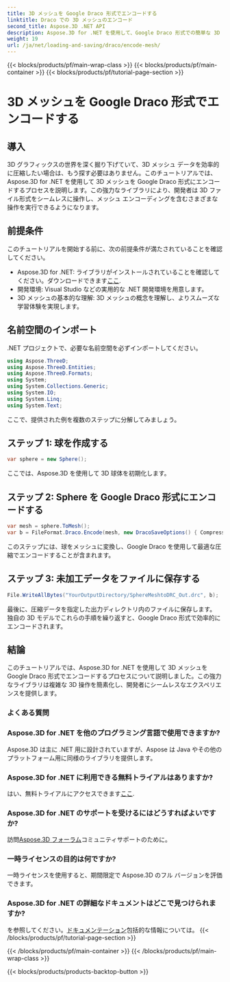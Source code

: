 ```yaml
---
title: 3D メッシュを Google Draco 形式でエンコードする
linktitle: Draco での 3D メッシュのエンコード
second_title: Aspose.3D .NET API
description: Aspose.3D for .NET を使用して、Google Draco 形式での簡単な 3D メッシュ エンコーディングを試してください。ステップバイステップのガイドに従ってください。効率的で強力、そして開発者にとって使いやすい!
weight: 19
url: /ja/net/loading-and-saving/draco/encode-mesh/
---
```


{{< blocks/products/pf/main-wrap-class >}}
{{< blocks/products/pf/main-container >}}
{{< blocks/products/pf/tutorial-page-section >}}

# 3D メッシュを Google Draco 形式でエンコードする

## 導入
3D グラフィックスの世界を深く掘り下げていて、3D メッシュ データを効率的に圧縮したい場合は、もう探す必要はありません。このチュートリアルでは、Aspose.3D for .NET を使用して 3D メッシュを Google Draco 形式にエンコードするプロセスを説明します。この強力なライブラリにより、開発者は 3D ファイル形式をシームレスに操作し、メッシュ エンコーディングを含むさまざまな操作を実行できるようになります。
## 前提条件
このチュートリアルを開始する前に、次の前提条件が満たされていることを確認してください。
-  Aspose.3D for .NET: ライブラリがインストールされていることを確認してください。ダウンロードできます[ここ](https://releases.aspose.com/3d/net/).
- 開発環境: Visual Studio などの実用的な .NET 開発環境を用意します。
- 3D メッシュの基本的な理解: 3D メッシュの概念を理解し、よりスムーズな学習体験を実現します。
## 名前空間のインポート
.NET プロジェクトで、必要な名前空間を必ずインポートしてください。
```csharp
using Aspose.ThreeD;
using Aspose.ThreeD.Entities;
using Aspose.ThreeD.Formats;
using System;
using System.Collections.Generic;
using System.IO;
using System.Linq;
using System.Text;
```
ここで、提供された例を複数のステップに分解してみましょう。
## ステップ 1: 球を作成する
```csharp
var sphere = new Sphere();
```
ここでは、Aspose.3D を使用して 3D 球体を初期化します。
## ステップ 2: Sphere を Google Draco 形式にエンコードする
```csharp
var mesh = sphere.ToMesh();
var b = FileFormat.Draco.Encode(mesh, new DracoSaveOptions() { CompressionLevel = DracoCompressionLevel.Optimal });
```
このステップには、球をメッシュに変換し、Google Draco を使用して最適な圧縮でエンコードすることが含まれます。
## ステップ 3: 未加工データをファイルに保存する
```csharp
File.WriteAllBytes("YourOutputDirectory/SphereMeshtoDRC_Out.drc", b);
```
最後に、圧縮データを指定した出力ディレクトリ内のファイルに保存します。
独自の 3D モデルでこれらの手順を繰り返すと、Google Draco 形式で効率的にエンコードされます。
## 結論
このチュートリアルでは、Aspose.3D for .NET を使用して 3D メッシュを Google Draco 形式でエンコードするプロセスについて説明しました。この強力なライブラリは複雑な 3D 操作を簡素化し、開発者にシームレスなエクスペリエンスを提供します。

### よくある質問
### Aspose.3D for .NET を他のプログラミング言語で使用できますか?
Aspose.3D は主に .NET 用に設計されていますが、Aspose は Java やその他のプラットフォーム用に同様のライブラリを提供します。
### Aspose.3D for .NET に利用できる無料トライアルはありますか?
はい、無料トライアルにアクセスできます[ここ](https://releases.aspose.com/).
### Aspose.3D for .NET のサポートを受けるにはどうすればよいですか?
訪問[Aspose.3D フォーラム](https://forum.aspose.com/c/3d/18)コミュニティサポートのために。
### 一時ライセンスの目的は何ですか?
一時ライセンスを使用すると、期間限定で Aspose.3D のフル バージョンを評価できます。
### Aspose.3D for .NET の詳細なドキュメントはどこで見つけられますか?
を参照してください。[ドキュメンテーション](https://reference.aspose.com/3d/net/)包括的な情報については。
{{< /blocks/products/pf/tutorial-page-section >}}

{{< /blocks/products/pf/main-container >}}
{{< /blocks/products/pf/main-wrap-class >}}

{{< blocks/products/products-backtop-button >}}
